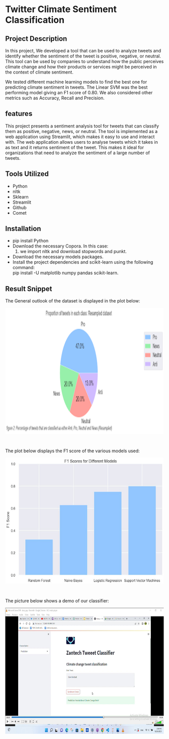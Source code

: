 # Twitter Climate Sentiment Classification

## Project Description

In this project, We developed a tool that can be used to analyze tweets and identify whether the sentiment of the tweet is positive, negative, or neutral. This tool can be used by companies to understand how the public perceives climate change and how their products or services might be perceived in the context of climate sentiment.

We tested different machine learning models to find the best one for predicting climate sentiment in tweets. The Linear SVM was the best performing model giving an F1 score of 0.80. We also considered other metrics such as Accuracy, Recall and Precision.
<br>

## features
This project presents a sentiment analysis tool for tweets that can classify them as positive, negative, news, or neutral. The tool is implemented as a web application using Streamlit, which makes it easy to use and interact with.
The web application allows users to analyse tweets which it takes in as text and it returns sentiment of the tweet. This makes it ideal for organizations that need to analyze the sentiment of a large number of tweets.
<br>
## Tools Utilized
* Python
* nltk
* Sklearn
* Streamlit
* Github
* Comet

## Installation
* pip install Python
* Download the necessary Copora. In this case: 
  1. we import nltk and download stopwords and punkt.
* Download the necessary models packages.
* Install the project dependencies and scikit-learn using the following command:<br> pip install -U matplotlib numpy pandas scikit-learn.

## Result Snippet
The General outlook of the dataset is displayed in the plot below:
<p align="center">
<img align = "center" width="700" height="400" src="https://github.com/OnyekaEkesi/Pics_for_github_project_readme/blob/main/Twitter_sentiment/piechart.png?raw=true">
</p> <br> 

The plot below displays the F1 score of the various models used:
<p align="center">
<img align = "center" width="700" height="400" src="https://github.com/OnyekaEkesi/Pics_for_github_project_readme/blob/main/Twitter_sentiment/metric.jpg?raw=true">
</p> <br> 

The picture below shows a demo of our classifier:
<p align="center">
<img align = "center" width="700" height="400" src="https://github.com/OnyekaEkesi/Pics_for_github_project_readme/blob/main/Twitter_sentiment/appdemo.jpg?raw=true">
</p> <br> 
